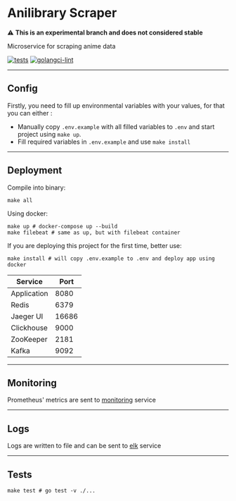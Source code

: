 # Anilibrary Scraper

:warning: **This is an experimental branch and does not considered stable**

Microservice for scraping anime data

[![tests](https://github.com/VampireAotD/anilibrary-scraper/actions/workflows/test.yml/badge.svg)](https://github.com/VampireAotD/anilibrary-scraper/actions/workflows/test.yml)
[![golangci-lint](https://github.com/VampireAotD/anilibrary-scraper/actions/workflows/golangci-lint.yml/badge.svg)](https://github.com/VampireAotD/anilibrary-scraper/actions/workflows/golangci-lint.yml)

---

## Config

Firstly, you need to fill up environmental variables with your values, for that you can either :

- Manually copy `.env.example` with all filled variables to `.env` and start project using `make up`.
- Fill required variables in `.env.example` and use `make install`

---

## Deployment

Compile into binary:

```shell
make all
```

Using docker:

```shell
make up # docker-compose up --build
make filebeat # same as up, but with filebeat container
```

If you are deploying this project for the first time, better use:

```shell
make install # will copy .env.example to .env and deploy app using docker
```

| Service     | Port  |
|-------------|-------|
| Application | 8080  |
| Redis       | 6379  |
| Jaeger UI   | 16686 |
| Clickhouse  | 9000  |
| ZooKeeper   | 2181  |
| Kafka       | 9092  |

---

## Monitoring

Prometheus' metrics are sent to [monitoring](https://github.com/VampireAotD/anilibrary-monitoring) service

---

## Logs

Logs are written to file and can be sent to [elk](https://github.com/VampireAotD/anilibrary-elk) service

---

## Tests

```shell
make test # go test -v ./...
```
